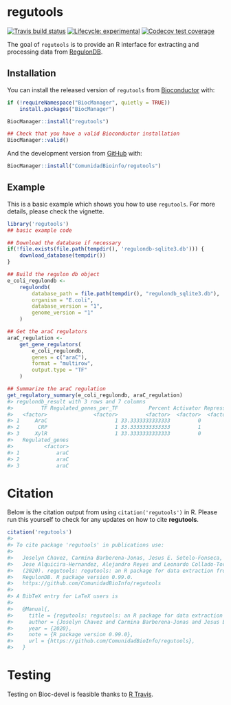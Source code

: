 
<!-- README.md is generated from README.Rmd. Please edit that file -->

# regutools

<!-- badges: start -->

[![Travis build
status](https://travis-ci.org/ComunidadBioInfo/regutools.svg?branch=master)](https://travis-ci.org/ComunidadBioInfo/regutools)
[![Lifecycle:
experimental](https://img.shields.io/badge/lifecycle-experimental-orange.svg)](https://www.tidyverse.org/lifecycle/#experimental)
[![Codecov test
coverage](https://codecov.io/gh/ComunidadBioInfo/regutools/branch/master/graphs/badge.svg)](https://codecov.io/gh/ComunidadBioInfo/regutools?branch=master)
<!-- badges: end -->

The goal of `regutools` is to provide an R interface for extracting and
processing data from [RegulonDB](http://regulondb.ccg.unam.mx/).

## Installation

You can install the released version of `regutools` from
[Bioconductor](http://bioconductor.org/) with:

``` r
if (!requireNamespace("BiocManager", quietly = TRUE))
    install.packages("BiocManager")

BiocManager::install("regutools")

## Check that you have a valid Bioconductor installation
BiocManager::valid()
```

And the development version from [GitHub](https://github.com/) with:

``` r
BiocManager::install("ComunidadBioinfo/regutools")
```

## Example

This is a basic example which shows you how to use `regutools`. For more
details, please check the vignette.

``` r
library('regutools')
## basic example code

## Download the database if necessary
if(!file.exists(file.path(tempdir(), 'regulondb-sqlite3.db'))) {
    download_database(tempdir())
}

## Build the regulon db object
e_coli_regulondb <-
    regulondb(
        database_path = file.path(tempdir(), "regulondb_sqlite3.db"),
        organism = "E.coli",
        database_version = "1",
        genome_version = "1"
    )

## Get the araC regulators
araC_regulation <-
    get_gene_regulators(
        e_coli_regulondb,
        genes = c("araC"),
        format = "multirow",
        output.type = "TF"
    )

## Summarize the araC regulation
get_regulatory_summary(e_coli_regulondb, araC_regulation)
#> regulondb_result with 3 rows and 7 columns
#>         TF Regulated_genes_per_TF          Percent Activator Repressor     Dual
#>   <factor>               <factor>         <factor>  <factor>  <factor> <factor>
#> 1     AraC                      1 33.3333333333333         0         0        1
#> 2      CRP                      1 33.3333333333333         1         0        0
#> 3     XylR                      1 33.3333333333333         0         1        0
#>   Regulated_genes
#>          <factor>
#> 1            araC
#> 2            araC
#> 3            araC
```

# Citation

Below is the citation output from using `citation('regutools')` in R.
Please run this yourself to check for any updates on how to cite
**regutools**.

``` r
citation('regutools')
#> 
#> To cite package 'regutools' in publications use:
#> 
#>   Joselyn Chavez, Carmina Barberena-Jonas, Jesus E. Sotelo-Fonseca,
#>   Jose Alquicira-Hernandez, Alejandro Reyes and Leonardo Collado-Torres
#>   (2020). regutools: regutools: an R package for data extraction from
#>   RegulonDB. R package version 0.99.0.
#>   https://github.com/ComunidadBioInfo/regutools
#> 
#> A BibTeX entry for LaTeX users is
#> 
#>   @Manual{,
#>     title = {regutools: regutools: an R package for data extraction from RegulonDB},
#>     author = {Joselyn Chavez and Carmina Barberena-Jonas and Jesus E. Sotelo-Fonseca and Jose Alquicira-Hernandez and Alejandro Reyes and Leonardo Collado-Torres},
#>     year = {2020},
#>     note = {R package version 0.99.0},
#>     url = {https://github.com/ComunidadBioInfo/regutools},
#>   }
```

# Testing

Testing on Bioc-devel is feasible thanks to [R
Travis](http://docs.travis-ci.com/user/languages/r/).

